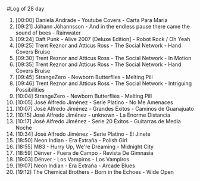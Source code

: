 #Log of 28 day

1. [00:00] Daniela Andrade - Youtube Covers - Carta Para Maria
1. [09:21] Jóhann Jóhannsson - And in the endless pause there came the sound of bees - Rainwater
1. [09:24] Daft Punk - Alive 2007 [Deluxe Edition] - Robot Rock / Oh Yeah
1. [09:25] Trent Reznor and Atticus Ross - The Social Network - Hand Covers Bruise
1. [09:30] Trent Reznor and Atticus Ross - The Social Network - In Motion
1. [09:35] Trent Reznor and Atticus Ross - The Social Network - Hand Covers Bruise
1. [09:45] StrangeZero - Newborn Butterflies - Melting Pill
1. [09:46] Trent Reznor and Atticus Ross - The Social Network - Intriguing Possibilities
1. [10:04] StrangeZero - Newborn Butterflies - Melting Pill
1. [10:05] José Alfredo Jiménez - Serie Platino - No Me Amenaces
1. [10:07] José Alfredo Jiménez - Grandes Éxitos - Caminos de Guanajuato
1. [10:15] José Alfredo Jiménez - unknown - La Enorme Distancia
1. [10:17] José Alfredo Jiménez - Serie 20 Éxitos - Guitarras de Media Noche
1. [10:34] José Alfredo Jiménez - Serie Platino - El Jinete
1. [18:50] Neon Indian - Era Extraña - Polish Girl
1. [18:55] M83 - Hurry Up, We're Dreaming - Midnight City
1. [18:59] Dënver - Fuera de Campo - Revista De Gimnasia
1. [19:03] Dënver - Los Vampiros - Los Vampiros
1. [19:07] Neon Indian - Era Extraña - Arcade Blues
1. [19:12] The Chemical Brothers - Born in the Echoes - Wide Open
